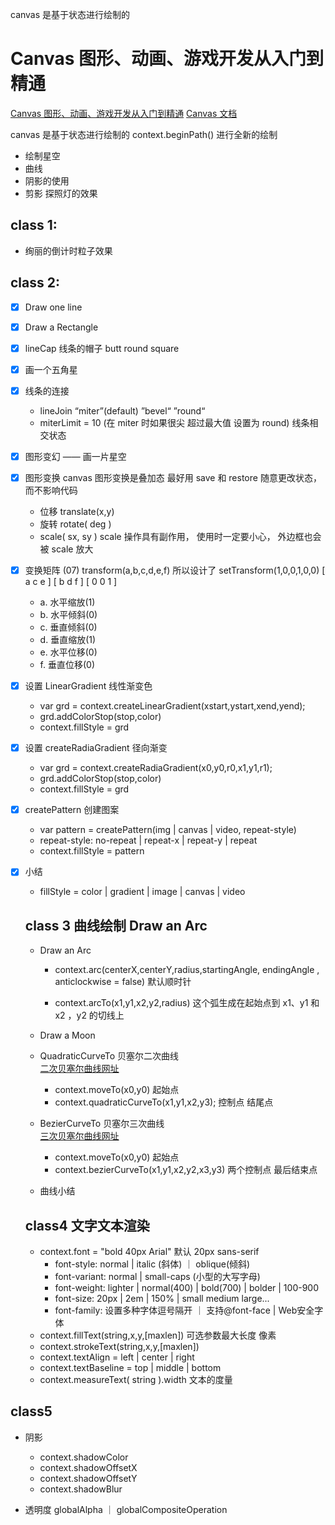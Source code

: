<!--
 * @Version: 2.0
 * @Autor: rockshang
 * @Date: 2021-12-05 18:38:41
-->

canvas 是基于状态进行绘制的

# Canvas 图形、动画、游戏开发从入门到精通

[Canvas 图形、动画、游戏开发从入门到精通](https://www.youtube.com/watch?v=D4h4puFp-6k&list=PL9nxfq1tlKKlmrUsdfVrTRt0lI1yQ9DEb&index=2)
[Canvas 文档](http://caibaojian.com/canvas/about.html)

canvas 是基于状态进行绘制的
context.beginPath() 进行全新的绘制

- 绘制星空
- 曲线
- 阴影的使用
- 剪影 探照灯的效果

## class 1:

- 绚丽的倒计时粒子效果

## class 2:

- [x] Draw one line
- [x] Draw a Rectangle
- [x] lineCap 线条的帽子 butt round square
- [x] 画一个五角星
- [x] 线条的连接
  - lineJoin “miter”(default) ”bevel“ ”round“
  - miterLimit = 10 (在 miter 时如果很尖 超过最大值 设置为 round) 线条相交状态
- [x] 图形变幻 —— 画一片星空
- [x] 图形变换 canvas 图形变换是叠加态 最好用 save 和 restore 随意更改状态，而不影响代码
  - 位移 translate(x,y)
  - 旋转 rotate( deg )
  - scale( sx, sy ) scale 操作具有副作用， 使用时一定要小心， 外边框也会被 scale 放大
- [x] 变换矩阵 (07) transform(a,b,c,d,e,f) 所以设计了 setTransform(1,0,0,1,0,0)
      [ a c e ]
      [ b d f ]
      [ 0 0 1 ]

  - a. 水平缩放(1)
  - b. 水平倾斜(0)
  - c. 垂直倾斜(0)
  - d. 垂直缩放(1)
  - e. 水平位移(0)
  - f. 垂直位移(0)

- [x] 设置 LinearGradient 线性渐变色

  - var grd = context.createLinearGradient(xstart,ystart,xend,yend);
  - grd.addColorStop(stop,color)
  - context.fillStyle = grd

- [x] 设置 createRadiaGradient 径向渐变

  - var grd = context.createRadiaGradient(x0,y0,r0,x1,y1,r1);
  - grd.addColorStop(stop,color)
  - context.fillStyle = grd

- [x] createPattern 创建图案

  - var pattern = createPattern(img | canvas | video, repeat-style)
  - repeat-style: no-repeat | repeat-x | repeat-y | repeat
  - context.fillStyle = pattern

- [x] 小结

  - fillStyle = color | gradient | image | canvas | video

  ## class 3 曲线绘制 Draw an Arc

  - Draw an Arc

    - context.arc(centerX,centerY,radius,startingAngle, endingAngle , anticlockwise = false) 默认顺时针

    - context.arcTo(x1,y1,x2,y2,radius) 这个弧生成在起始点到 x1、y1 和 x2 ，y2 的切线上

  - Draw a Moon

  - QuadraticCurveTo 贝塞尔二次曲线  
    [二次贝塞尔曲线网址](http://blogs.sitepointstatic.com/examples/tech/canvas-curves/quadratic-curve.html)

    - context.moveTo(x0,y0) 起始点
    - context.quadraticCurveTo(x1,y1,x2,y3); 控制点 结尾点

  - BezierCurveTo 贝塞尔三次曲线  
    [三次贝塞尔曲线网址](http://blogs.sitepointstatic.com/examples/tech/canvas-curves/bezier-curve.html)

    - context.moveTo(x0,y0) 起始点
    - context.bezierCurveTo(x1,y1,x2,y2,x3,y3) 两个控制点 最后结束点

  - 曲线小结

  ## class4 文字文本渲染

  - context.font = "bold 40px Arial" 默认 20px sans-serif
    - font-style: normal | italic (斜体) ｜ oblique(倾斜)
    - font-variant: normal | small-caps (小型的大写字母)
    - font-weight: lighter | normal(400) | bold(700) | bolder | 100-900
    - font-size: 20px | 2em | 150% | small medium large...
    - font-family: 设置多种字体逗号隔开 ｜ 支持@font-face | Web安全字体
  - context.fillText(string,x,y,[maxlen]) 可选参数最大长度 像素
  - context.strokeText(string,x,y,[maxlen])
  - context.textAlign = left | center | right
  - context.textBaseline = top | middle | bottom
  - context.measureText( string ).width  文本的度量


## class5 

  - 阴影
    - context.shadowColor
    - context.shadowOffsetX
    - context.shadowOffsetY
    - context.shadowBlur
  
  - 透明度 globalAlpha ｜ globalCompositeOperation